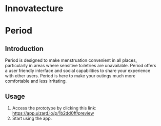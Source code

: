 # Innovatecture
# Period
## Introduction
Period is designed to make menstruation convenient in all places, particularly in areas where sensitive toiletries are unavailable. Period offers a user friendly interface and social capabilities to share your experience with other users. Period is here to make your outings much more comfortable and less irritating.
## Usage
1. Access the prototype by clicking this link: https://app.uizard.io/p/1b2dd0ff/preview
2. Start using the app.
